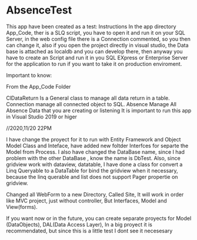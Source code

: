 # AbsenceTest
This app have been created as a test:
Instructions
In the app directory App_Code, ther is a SLQ script, you have to open it and run it on your SQL Server, in the web config file there is a Connection commented, so you then can change it,  also if you open the project directly in visual studio, the Data base is attached as localdb and you can develop there, then anyway you have to create an Script  and run it in you SQL EXpress or Enterprise Server for the application to run if you want to take it on production enviroment.

Important to know:

From the App_Code Folder

ClDataReturn Is a General class to manage all data return in a table. 
Connection manage all connected object to SQL. 
Absence Manage All Absence Data that you are creating or listening
It is important to run this app in Visual Studio 2019 or higer

//2020,11/20 22PM

I have change the proyect for it to run with Entity Framework and Object Model Class and Inteface, have  added new foltder Interfces for separte the Model from Process.
I also have changed the DataBase name, since I had problem with the other DataBase , know the name is DbTest.
Also, since  gridview work with dataview, datatable, I have done a class for convert a Linq Queryable to a DataTable for bind the gridview when it necessary, because the linq querable and list does not support Pager propertie on gridview.

Changed all WebForm to a new Directory, Called Site, It will work in order like MVC project, just without controller, But Interfaces, Model and View(forms).




If you want now or in the future, you can create separate proyects for Model (DataObjects), DAL(Data Access Layer), In a big proyect it is recommendated, but since this is a little test I dont see it necesesary


